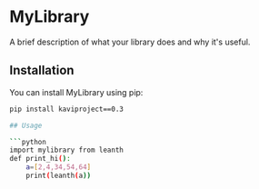# MyLibrary

A brief description of what your library does and why it's useful.

## Installation

You can install MyLibrary using pip:

```bash
pip install kaviproject==0.3

## Usage

```python
import mylibrary from leanth
def print_hi():
    a=[2,4,34,54,64]
    print(leanth(a))
```
